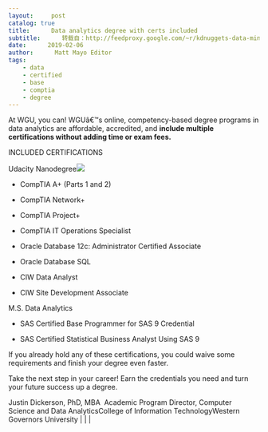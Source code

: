 ```yaml
---
layout:     post
catalog: true
title:      Data analytics degree with certs included
subtitle:      转载自：http://feedproxy.google.com/~r/kdnuggets-data-mining-analytics/~3/g5rUNqyaZl8/wgu-data-analytics-degree-certs-included.html
date:      2019-02-06
author:      Matt Mayo Editor
tags:
    - data
    - certified
    - base
    - comptia
    - degree
---
```


At WGU, you can!
WGUâ€™s online, competency-based degree programs in data analytics are affordable, accredited, and 
**include multiple certifications without adding time or exam fees.**


INCLUDED CERTIFICATIONS


Udacity Nanodegree![](http://info.wgu.edu/rs/850-ZWR-066/images/WGU_KDNuggets.jpg)

- CompTIA A+ (Parts 1 and 2)

- CompTIA Network+

- CompTIA Project+

- CompTIA IT Operations Specialist

- Oracle Database 12c: Administrator Certified Associate

- Oracle Database SQL

- CIW Data Analyst

- CIW Site Development Associate


M.S. Data Analytics

- SAS Certified Base Programmer for SAS 9 Credential 

- SAS Certified Statistical Business Analyst Using SAS 9


If you already hold any of these certifications, you could waive some requirements and finish your degree even faster. 

Take the next step in your career! Earn the credentials you need and turn your future success up a degree. 

Justin Dickerson, PhD, MBA  Academic Program Director, Computer Science and Data AnalyticsCollege of Information TechnologyWestern Governors University
| |
|






